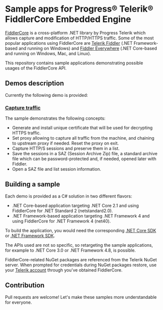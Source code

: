 # Sample apps for Progress® Telerik® FiddlerCore Embedded Engine

[FiddlerCore](https://www.telerik.com/fiddler/fiddlercore) is a cross-platform .NET library by Progress Telerik which allows capture 
and modification of HTTP/HTTPS traffic. Some of the most popular applications using FiddlerCore are 
[Telerik Fiddler](https://www.telerik.com/fiddler) (.NET Framework-based and running on Windows) and 
[Fiddler Everywhere](https://www.telerik.com/fiddler-everywhere) (.NET Core-based and running on Windows, Mac, and Linux).

This repository contains sample applications demonstrating possible usages of the FiddlerCore API. 

## Demos description

Currently the following demo is provided:

### [Capture traffic](/CaptureTraffic)

The sample demonstrates the following concepts:
- Generate and install unique certificate that will be used for decrypting HTTPS traffic.
- Set proxy allowing to capture all traffic from the machine, and chaining to upstream proxy if needed. Reset the proxy on exit.
- Capture HTTP/S sessions and preserve them in a list.
- Save the sessions in a SAZ (Session Archive Zip) file, a standard archive file which can be password-protected and, if needed, 
opened later with Fiddler.
- Open a SAZ file and list session information.

## Building a sample

Each demo is provided as a C# solution in two different flavors:
- .NET Core-based application targeting .NET Core 2.1 and using FiddlerCore for .NET Standard 2 (netstandard2.0).
- .NET Framework-based application targeting .NET Framework 4 and using FiddlerCore for .NET Framework 4 (net40).

To build the application, you would need the corresponding [.NET Core SDK](https://dotnet.microsoft.com/download/dotnet-core/2.1) 
or [.NET Framework SDK](https://dotnet.microsoft.com/download/visual-studio-sdks).

The APIs used are not so specific, so retargeting the sample applications, for example to .NET Core 3.0 or .NET Framework 4.8, 
is possible.

FiddlerCore-related NuGet packages are referenced from the Telerik NuGet server. When prompted for credentials during NuGet 
packages restore, use your [Telerik account](https://www.telerik.com/account) through you've obtained FiddlerCore.

## Contribution

Pull requests are welcome! Let's make these samples more understandable for everyone.
